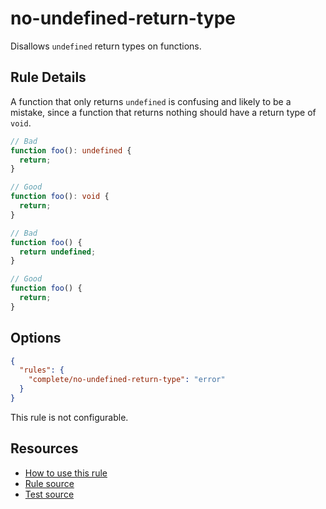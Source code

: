 # no-undefined-return-type

Disallows `undefined` return types on functions.

<!-- end auto-generated rule header -->

## Rule Details

A function that only returns `undefined` is confusing and likely to be a mistake, since a function that returns nothing should have a return type of `void`.

```ts
// Bad
function foo(): undefined {
  return;
}

// Good
function foo(): void {
  return;
}

// Bad
function foo() {
  return undefined;
}

// Good
function foo() {
  return;
}
```

## Options

```json
{
  "rules": {
    "complete/no-undefined-return-type": "error"
  }
}
```

This rule is not configurable.

## Resources

- [How to use this rule](https://complete-ts.github.io/eslint-plugin-complete)
- [Rule source](https://github.com/complete-ts/complete/blob/main/packages/eslint-plugin-complete/src/rules/no-undefined-return-type.ts)
- [Test source](https://github.com/complete-ts/complete/blob/main/packages/eslint-plugin-complete/tests/rules/no-undefined-return-type.test.ts)

